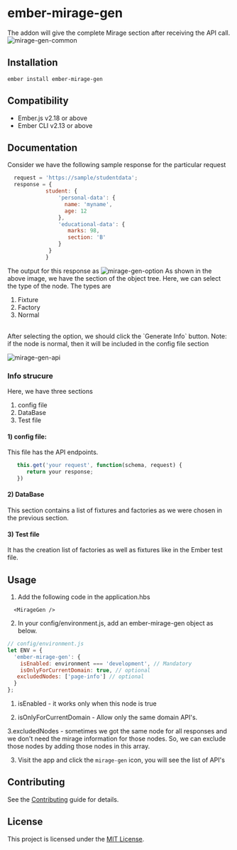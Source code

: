 ember-mirage-gen
==============================================================================

The addon will give the complete Mirage section after receiving the API call.
![mirage-gen-common](https://i.imgur.com/Lfsx51V.png)

Installation
------------------------------------------------------------------------------

```
ember install ember-mirage-gen
```
Compatibility
------------------------------------------------------------------------------

* Ember.js v2.18 or above
* Ember CLI v2.13 or above

Documentation
------------------------------------------------------------------------------

Consider we have the following sample response for the particular request
```javascript
  request = 'https://sample/studentdata';
  response = {
            student: {
                'personal-data': {
                  name: 'myname',
                  age: 12
                },
                'educational-data': {
                   marks: 98,
                   section: 'B'
                }
             } 
            }
```
The output for this response as
![mirage-gen-option](https://i.imgur.com/X2pIfgr.png)
As shown in the above image, we have the section of the object tree. Here, we can select the type of the node. The types are
  1. Fixture
  2. Factory
  3. Normal
  <br>
  After selecting the option, we should click the `Generate Info` button.
  Note: if the node is normal, then it will be included in the config file section

![mirage-gen-api](https://i.imgur.com/cukSJ1u.png)

### Info strucure
  Here, we have three sections
  1. config file
  2. DataBase
  3. Test file
#### 1) config file:
 This file has the API endpoints.
 ```javascript
    this.get('your request', function(schema, request) {
       return your response;
    })
 ```
 #### 2) DataBase
  This section contains a list of fixtures and factories as we were chosen in the previous section.
 
#### 3) Test file
  It has the creation list of factories as well as fixtures like in the Ember test file.

Usage
------------------------------------------------------------------------------

1. Add the following code in the application.hbs
```
  <MirageGen />
```
2. In your config/environment.js, add an ember-mirage-gen object as below.
```javascript
// config/environment.js
let ENV = {
  'ember-mirage-gen': {
    isEnabled: environment === 'development', // Mandatory
    isOnlyForCurrentDomain: true, // optional
   excludedNodes: ['page-info'] // optional
  }
};
```
1. isEnabled - it works only when this node is true

2. isOnlyForCurrentDomain - Allow only the same domain API's.

3.excludedNodes - sometimes we got the same node for all responses and we don't need the mirage information for those nodes. So, we can exclude those nodes by adding those nodes in this array.

3. Visit the app and click the `mirage-gen` icon, you will see the list of API's

Contributing
------------------------------------------------------------------------------

See the [Contributing](CONTRIBUTING.md) guide for details.


License
------------------------------------------------------------------------------

This project is licensed under the [MIT License](LICENSE.md).

